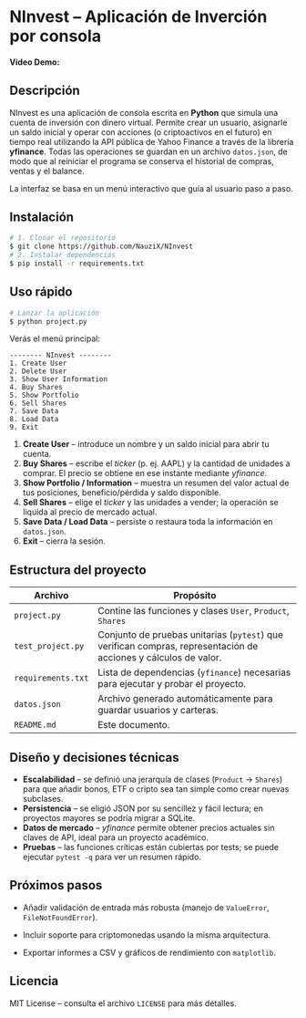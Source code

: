 # NInvest – Aplicación de Inverción por consola

#### Video Demo:

## Descripción
NInvest es una aplicación de consola escrita en **Python** que simula una cuenta de inversión con dinero virtual. Permite crear un usuario, asignarle un saldo inicial y operar con acciones (o criptoactivos en el futuro) en tiempo real utilizando la API pública de Yahoo Finance a través de la librería **yfinance**. Todas las operaciones se guardan en un archivo `datos.json`, de modo que al reiniciar el programa se conserva el historial de compras, ventas y el balance.

La interfaz se basa en un menú interactivo que guía al usuario paso a paso.
## Instalación
```bash
# 1. Clonar el repositorio
$ git clone https://github.com/NauziX/NInvest
# 2. Instalar dependencias
$ pip install -r requirements.txt
```

## Uso rápido
```bash
# Lanzar la aplicación
$ python project.py
```
Verás el menú principal:
```
-------- NInvest --------
1. Create User
2. Delete User
3. Show User Information
4. Buy Shares
5. Show Portfolio
6. Sell Shares
7. Save Data
8. Load Data
9. Exit
```

1. **Create User** – introduce un nombre y un saldo inicial para abrir tu cuenta.
2. **Buy Shares** – escribe el *ticker* (p. ej. AAPL) y la cantidad de unidades a comprar. El precio se obtiene en ese instante mediante *yfinance*.
3. **Show Portfolio / Information** – muestra un resumen del valor actual de tus posiciones, beneficio/pérdida y saldo disponible.
4. **Sell Shares** – elige el *ticker* y las unidades a vender; la operación se liquida al precio de mercado actual.
5. **Save Data / Load Data** – persiste o restaura toda la información en `datos.json`.
6. **Exit** – cierra la sesión.

## Estructura del proyecto
| Archivo | Propósito |
|--------------|-----------|
| `project.py` | Contine las funciones y clases `User`, `Product`, `Shares`|
| `test_project.py` | Conjunto de pruebas unitarias (`pytest`) que verifican compras, representación de acciones y cálculos de valor. |
| `requirements.txt` | Lista de dependencias (`yfinance`) necesarias para ejecutar y probar el proyecto. |
| `datos.json` | Archivo generado automáticamente para guardar usuarios y carteras. |
| `README.md` | Este documento. |

## Diseño y decisiones técnicas
* **Escalabilidad** – se definió una jerarquía de clases (`Product` → `Shares`) para que añadir bonos, ETF o cripto sea tan simple como crear nuevas subclases.
* **Persistencia** – se eligió JSON por su sencillez y fácil lectura; en proyectos mayores se podría migrar a SQLite.
* **Datos de mercado** – *yfinance* permite obtener precios actuales sin claves de API, ideal para un proyecto académico.
* **Pruebas** – las funciones críticas están cubiertas por tests; se puede ejecutar `pytest -q` para ver un resumen rápido.

## Próximos pasos
- Añadir validación de entrada más robusta (manejo de `ValueError`, `FileNotFoundError`).
- Incluir soporte para criptomonedas usando la misma arquitectura.

- Exportar informes a CSV y gráficos de rendimiento con `matplotlib`.

## Licencia
MIT License – consulta el archivo `LICENSE` para más detalles.
